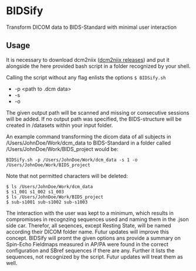 # BIDSify
Transform DICOM data to BIDS-Standard with minimal user interaction

## Usage

It is necessary to download dcm2niix ([dcm2niix releases](https://github.com/rordenlab/dcm2niix/releases)) and put it alongside the here provided bash script in a folder recognized by your shell.

Calling the script without any flag enlists the options
`$ BIDSify.sh`

* -p <path to .dcm data>
* -s <session number>
* -o <output path>
  
The given output path will be scanned and missing or consecutive sessions will be added. If no output path was specified, the BIDS-structure will be created in /datasets within your input folder.

An example command transforming the dicom data of all subjects in /Users/JohnDoe/Work/dcm_data to BIDS-Standard in a folder called /Users/JohnDoe/Work/BIDS_project would be:

`BIDSify.sh -p /Users/JohnDoe/Work/dcm_data -s 1 -o /Users/JohnDoe/Work/BIDS_project`

Note that not permitted characters will be deleted:
``` 
$ ls /Users/JohnDoe/Work/dcm_data
$ s1_001 s1_002 s1_003
$ ls /Users/JohnDoe/Work/BIDS_project
$ sub-s1001 sub-s1002 sub-s1003
``` 

The interaction with the user was kept to a minimum, which results in compromisses in recognzing sequences used and naming them in the .json side car. Therefor, all seqences, except Resting State, will be named according their DICOM folder name. Futur updates will improve this concept.
BIDSify will promt the given options ans provide a summary on Spin-Echo Fieldmaps measured in AP/PA were found in the correct configuration and SBref sequences if there are any. Further it lists the sequences, not recognized by the script. Futur updates will treat them as well.


    
